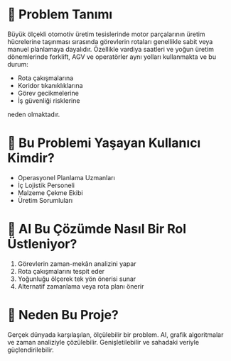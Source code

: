 # 📌 Problem Tanımı

Büyük ölçekli otomotiv üretim tesislerinde motor parçalarının üretim hücrelerine taşınması sırasında görevlerin rotaları genellikle sabit veya manuel planlamaya dayalıdır. Özellikle vardiya saatleri ve yoğun üretim dönemlerinde forklift, AGV ve operatörler aynı yolları kullanmakta ve bu durum:

- Rota çakışmalarına  
- Koridor tıkanıklıklarına  
- Görev gecikmelerine  
- İş güvenliği risklerine  

neden olmaktadır.

# 👤 Bu Problemi Yaşayan Kullanıcı Kimdir?

- Operasyonel Planlama Uzmanları  
- İç Lojistik Personeli  
- Malzeme Çekme Ekibi  
- Üretim Sorumluları

# 🤖 AI Bu Çözümde Nasıl Bir Rol Üstleniyor?

1. Görevlerin zaman-mekân analizini yapar  
2. Rota çakışmalarını tespit eder  
3. Yoğunluğu ölçerek tek yön önerisi sunar  
4. Alternatif zamanlama veya rota planı önerir  

# 🚀 Neden Bu Proje?

Gerçek dünyada karşılaşılan, ölçülebilir bir problem. AI, grafik algoritmalar ve zaman analiziyle çözülebilir. Genişletilebilir ve sahadaki veriyle güçlendirilebilir.
